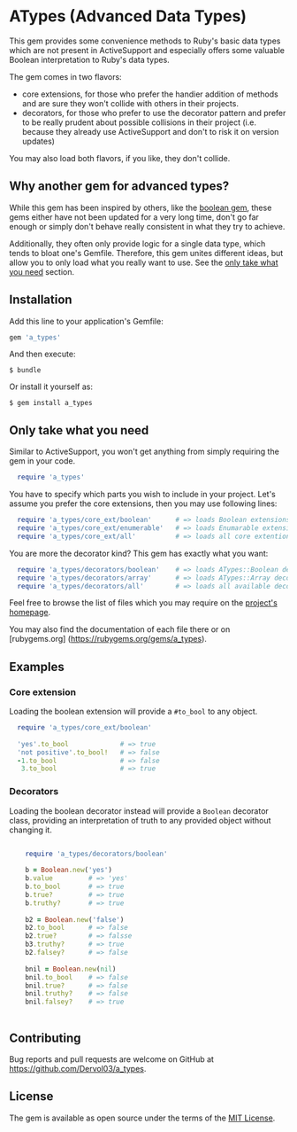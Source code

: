 # ATypes (Advanced Data Types)

This gem provides some convenience methods to Ruby's basic data types which 
are not present in ActiveSupport and especially offers some valuable Boolean 
interpretation to Ruby's data types.

The gem comes in two flavors:
  - core extensions, for those who prefer the handier addition of methods and
    are sure they won't collide with others in their projects.
  - decorators, for those who prefer to use the decorator pattern and prefer 
    to be really prudent about possible collisions in their project (i.e. 
    because they already use ActiveSupport and don't to risk it on version 
    updates)

You may also load both flavors, if you like, they don't collide.

## Why another gem for advanced types?

While this gem has been inspired by others, like the [boolean 
gem](https://rubygems.org/gems/boolean), these gems either have not been 
updated for a very long time, don't go far enough or simply don't behave 
really consistent in what they try to achieve.

Additionally, they often only provide logic for a single data type, which 
tends to bloat one's Gemfile. Therefore, this gem unites different ideas, but
 allow you to only load what you really want to use. See the [only take what 
 you need](#only-take-what-you-need) section.


## Installation

Add this line to your application's Gemfile:

```ruby
gem 'a_types'
```

And then execute:

    $ bundle

Or install it yourself as:

    $ gem install a_types

## Only take what you need

Similar to ActiveSupport, you won't get anything from simply requiring the 
gem in your code.

```ruby
  require 'a_types'
```

You have to specify which parts you wish to include in your project. Let's 
assume you prefer the core extensions, then you may use following lines:

```ruby
  require 'a_types/core_ext/boolean'      # => loads Boolean extensions
  require 'a_types/core_ext/enumerable'   # => loads Enumarable extensions
  require 'a_types/core_ext/all'          # => loads all core extentions
```

You are more the decorator kind? This gem has exactly what you want:

```ruby
  require 'a_types/decorators/boolean'    # => loads ATypes::Boolean decorator
  require 'a_types/decorators/array'      # => loads ATypes::Array decorator
  require 'a_types/decorators/all'        # => loads all available decorators
```
    
    
Feel free to browse the list of files which you may require on the [project's 
homepage](https://github.com/Dervol03/a_types/tree/master/lib).

You may also find the documentation of each file there or on [rubygems.org]
(https://rubygems.org/gems/a_types).


## Examples

### Core extension

Loading the boolean extension will provide a `#to_bool` to any object.

```ruby
  require 'a_types/core_ext/boolean'
  
  'yes'.to_bool             # => true
  'not positive'.to_bool!   # => false
  -1.to_bool                # => false
   3.to_bool                # => true
```
   
### Decorators
   
Loading the boolean decorator instead will provide a `Boolean` decorator 
class, providing an interpretation of truth to any provided object without 
changing it.

```ruby

    require 'a_types/decorators/boolean'
    
    b = Boolean.new('yes')
    b.value         # => 'yes'
    b.to_bool       # => true
    b.true?         # => true
    b.truthy?       # => true
    
    b2 = Boolean.new('false')
    b2.to_bool      # => false
    b2.true?        # => falsse
    b3.truthy?      # => true
    b2.falsey?      # => false   
    
    bnil = Boolean.new(nil)
    bnil.to_bool    # => false
    bnil.true?      # => false
    bnil.truthy?    # => false
    bnil.falsey?    # => true
    
```

## Contributing

Bug reports and pull requests are welcome on GitHub at https://github.com/Dervol03/a_types.


## License

The gem is available as open source under the terms of the [MIT License](http://opensource.org/licenses/MIT).


